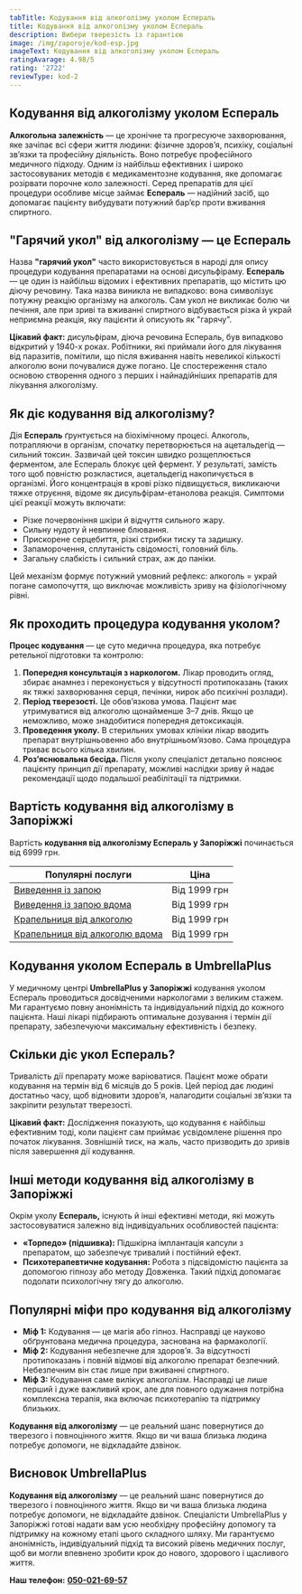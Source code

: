 ```yaml
---
tabTitle: Кодування від алкоголізму уколом Еспераль
title: Кодування від алкоголізму уколом Еспераль
description: Вибери тверезість із гарантією
image: /img/zaporoje/kod-esp.jpg
imageText: Кодування від алкоголізму уколом Еспераль
ratingAvarage: 4.98/5
rating: '2722'
reviewType: kod-2
---
```


## Кодування від алкоголізму уколом Еспераль

**Алкогольна залежність** — це хронічне та прогресуюче захворювання, яке зачіпає всі сфери життя людини: фізичне здоров’я, психіку, соціальні зв’язки та професійну діяльність. Воно потребує професійного медичного підходу. Одним із найбільш ефективних і широко застосовуваних методів є медикаментозне кодування, яке допомагає розірвати порочне коло залежності. Серед препаратів для цієї процедури особливе місце займає **Еспераль** — надійний засіб, що допомагає пацієнту вибудувати потужний бар’єр проти вживання спиртного.

## "Гарячий укол" від алкоголізму — це Еспераль

Назва **"гарячий укол"** часто використовується в народі для опису процедури кодування препаратами на основі дисульфіраму. **Еспераль** — це один із найбільш відомих і ефективних препаратів, що містить цю діючу речовину. Така назва виникла не випадково: вона символізує потужну реакцію організму на алкоголь. Сам укол не викликає болю чи печіння, але при зриві та вживанні спиртного відбувається різка й украй неприємна реакція, яку пацієнти й описують як "гарячу".

**Цікавий факт:** дисульфірам, діюча речовина Еспераль, був випадково відкритий у 1940-х роках. Робітники, які приймали його для лікування від паразитів, помітили, що після вживання навіть невеликої кількості алкоголю вони почувалися дуже погано. Це спостереження стало основою створення одного з перших і найнадійніших препаратів для лікування алкоголізму.

## Як діє кодування від алкоголізму?

Дія **Еспераль** ґрунтується на біохімічному процесі. Алкоголь, потрапляючи в організм, спочатку перетворюється на ацетальдегід — сильний токсин. Зазвичай цей токсин швидко розщеплюється ферментом, але Еспераль блокує цей фермент. У результаті, замість того щоб повністю розкластися, ацетальдегід накопичується в організмі. Його концентрація в крові різко підвищується, викликаючи тяжке отруєння, відоме як дисульфірам-етанолова реакція. Симптоми цієї реакції можуть включати:

* Різке почервоніння шкіри й відчуття сильного жару.
* Сильну нудоту й невпинне блювання.
* Прискорене серцебиття, різкі стрибки тиску та задишку.
* Запаморочення, сплутаність свідомості, головний біль.
* Загальну слабкість і сильний страх, аж до паніки.

Цей механізм формує потужний умовний рефлекс: алкоголь = украй погане самопочуття, що виключає можливість зриву на фізіологічному рівні.

## Як проходить процедура кодування уколом?

**Процес кодування** — це суто медична процедура, яка потребує ретельної підготовки та контролю:

1. **Попередня консультація з наркологом.** Лікар проводить огляд, збирає анамнез і переконується у відсутності протипоказань (таких як тяжкі захворювання серця, печінки, нирок або психічні розлади).
2. **Період тверезості.** Це обов’язкова умова. Пацієнт має утримуватися від алкоголю щонайменше 3–7 днів. Якщо це неможливо, може знадобитися попередня детоксикація.
3. **Проведення уколу.** В стерильних умовах клініки лікар вводить препарат внутрішньовенно або внутрішньом’язово. Сама процедура триває всього кілька хвилин.
4. **Роз’яснювальна бесіда.** Після уколу спеціаліст детально пояснює пацієнту принцип дії препарату, можливі наслідки зриву й надає рекомендації щодо подальшої реабілітації та підтримки.

## Вартість кодування від алкоголізму в Запоріжжі

Вартість **кодування від алкоголізму Еспераль у Запоріжжі** починається від 6999 грн.

| Популярні послуги                                                                                                        | Ціна         |
| ------------------------------------------------------------------------------------------------------------------------ | ------------ |
| [Виведення із запою](https://umbrella-plus.com.ua/uk/zaporozie/vivod-iz-zapoia-zaparoje-ua/)                             | Від 1999 грн |
| [Виведення із запою вдома](https://umbrella-plus.com.ua/uk/zaporozie/vivod-iz-zapoia-na-domy-zaporozhye-ua/)             | Від 1999 грн |
| [Крапельниця від алкоголю](https://umbrella-plus.com.ua/uk/zaporozie/kapelnica_ot_alkogola_zaporozhye-ua/)               | Від 1999 грн |
| [Крапельниця від алкоголю вдома](https://umbrella-plus.com.ua/uk/zaporozie/kapelnica_ot_alkogola_na_domy_zaporozhye-ua/) | Від 1999 грн |

## Кодування уколом Еспераль в UmbrellaPlus

У медичному центрі **UmbrellaPlus у Запоріжжі** кодування уколом Еспераль проводиться досвідченими наркологами з великим стажем. Ми гарантуємо повну анонімність та індивідуальний підхід до кожного пацієнта. Наші лікарі підбирають оптимальне дозування і термін дії препарату, забезпечуючи максимальну ефективність і безпеку.

## Скільки діє укол Еспераль?

Тривалість дії препарату може варіюватися. Пацієнт може обрати кодування на термін від 6 місяців до 5 років. Цей період дає людині достатньо часу, щоб відновити здоров’я, налагодити соціальні зв’язки та закріпити результат тверезості.

**Цікавий факт:** Дослідження показують, що кодування є найбільш ефективним тоді, коли пацієнт сам приймає усвідомлене рішення про початок лікування. Зовнішній тиск, на жаль, часто призводить до зривів після завершення дії кодування.

## Інші методи кодування від алкоголізму в Запоріжжі

Окрім уколу **Еспераль,** існують й інші ефективні методи, які можуть застосовуватися залежно від індивідуальних особливостей пацієнта:

* **«Торпедо» (підшивка):** Підшкірна імплантація капсули з препаратом, що забезпечує тривалий і постійний ефект.
* **Психотерапевтичне кодування:** Робота з підсвідомістю пацієнта за допомогою гіпнозу або методу Довженка. Такий підхід допомагає подолати психологічну тягу до алкоголю.

## Популярні міфи про кодування від алкоголізму

* **Міф 1:** Кодування — це магія або гіпноз. Насправді це науково обґрунтована медична процедура, заснована на фармакології.
* **Міф 2:** Кодування небезпечне для здоров’я. За відсутності протипоказань і повній відмові від алкоголю препарат безпечний. Небезпечним він стає лише при вживанні спиртного.
* **Міф 3:** Кодування саме вилікує алкоголізм. Насправді це лише перший і дуже важливий крок, але для повного одужання потрібна комплексна терапія, яка включає психотерапію та підтримку близьких.

**Кодування від алкоголізму** — це реальний шанс повернутися до тверезого і повноцінного життя. Якщо ви чи ваша близька людина потребує допомоги, не відкладайте дзвінок.

## Висновок UmbrellaPlus

**Кодування від алкоголізму** — це реальний шанс повернутися до тверезого і повноцінного життя. Якщо ви чи ваша близька людина потребує допомоги, не відкладайте дзвінок. Спеціалісти UmbrellaPlus у Запоріжжі готові надати вам усю необхідну професійну допомогу та підтримку на кожному етапі цього складного шляху. Ми гарантуємо анонімність, індивідуальний підхід та високий рівень медичних послуг, щоб ви могли впевнено зробити крок до нового, здорового і щасливого життя.

**Наш телефон:** **[050-021-69-57](tel:0500216957)**
